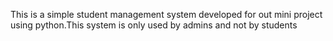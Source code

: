 This is a simple student management system developed for out mini project using python.This system is only used by admins and not by students

